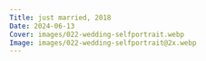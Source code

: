 ```yaml
---
Title: just married, 2018
Date: 2024-06-13
Cover: images/022-wedding-selfportrait.webp
Image: images/022-wedding-selfportrait@2x.webp
---
```


